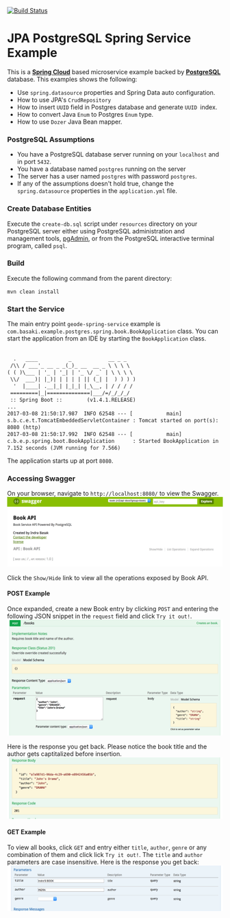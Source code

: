 [![Build Status][travis-badge]][travis-badge-url]

JPA PostgreSQL Spring Service Example
=========================================
This is a [**Spring Cloud**](http://projects.spring.io/spring-cloud/) based microservice example backed by
[**PostgreSQL**](https://www.postgresql.org/) database. This examples shows the following:
* Use `spring.datasource` properties and Spring Data auto configuration.
* How to use JPA's `CrudRepository`
* How to insert `UUID` field in Postgres database and generate `UUID `index.
* How to convert Java `Enum` to Postgres `Enum` type.
* How to use `Dozer` Java Bean mapper.

### PostgreSQL Assumptions
* You have a PostgreSQL database server running on your `localhost` and in port `5432`.
* You have a database named `postgres` running on the server
* The server has a user named `postgres` with password `postgres`.
* If any of the assumptions doesn't hold true, change the `spring.datasource` properties in the `application.yml` file.

### Create Database Entities
Execute the `create-db.sql` script under `resources` directory on your PostgreSQL server either using  PostgreSQL administration and management tools, [pgAdmin](https://www.pgadmin.org/), 
or from the PostgreSQL interactive terminal program, called `psql`.

### Build
Execute the following command from the parent directory:
```
mvn clean install
```

[travis-badge]: https://travis-ci.org/indrabasak/postgres-examples.svg?branch=master
[travis-badge-url]: https://travis-ci.org/indrabasak/postgres-examples/

### Start the Service
The main entry point `geode-spring-service` example is `com.basaki.example.postgres.spring.book.BookApplication` class.
You can start the application from an IDE by starting the `BookApplication` class.
```

  .   ____          _            __ _ _
 /\\ / ___'_ __ _ _(_)_ __  __ _ \ \ \ \
( ( )\___ | '_ | '_| | '_ \/ _` | \ \ \ \
 \\/  ___)| |_)| | | | | || (_| |  ) ) ) )
  '  |____| .__|_| |_|_| |_\__, | / / / /
 =========|_|==============|___/=/_/_/_/
 :: Spring Boot ::        (v1.4.1.RELEASE)
...
2017-03-08 21:50:17.987  INFO 62548 --- [           main] s.b.c.e.t.TomcatEmbeddedServletContainer : Tomcat started on port(s): 8080 (http)
2017-03-08 21:50:17.992  INFO 62548 --- [           main] c.b.e.p.spring.boot.BookApplication      : Started BookApplication in 7.152 seconds (JVM running for 7.566)

```
The application starts up at port `8080`.

### Accessing Swagger 
On your browser, navigate to `http://localhost:8080/` to view the Swagger. 
![](./img/book-swagger.png)

Click the `Show/Hide` link to view all the operations exposed by Book API.

#### POST Example
Once expanded, create a new Book entry by clicking `POST` and entering the following JSON snippet in the `request` field and click `Try it out!`. 
![](./img/book-post-req.png)

Here is the response you get back. Please notice the book title and the author gets captitalized before insertion.
![](./img/book-post-rsp.png)

#### GET Example
To view all books, click `GET` and entry either `title`, `author`, `genre` or any combination of them and click lick `Try it out!`. 
The `title` and `author` parameters are case insensitive. 
Here is the response you get back:
![](./img/book-get-rsp.png)

[travis-badge]: https://travis-ci.org/indrabasak/jpa-postgres-spring.svg?branch=master
[travis-badge-url]: https://travis-ci.org/indrabasak/jpa-postgres-spring/